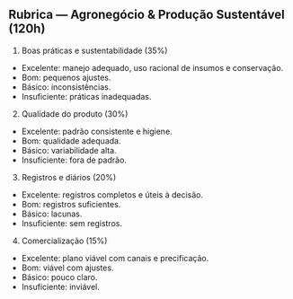 ## Rubrica — Agronegócio & Produção Sustentável (120h)

1. Boas práticas e sustentabilidade (35%)
- Excelente: manejo adequado, uso racional de insumos e conservação.
- Bom: pequenos ajustes.
- Básico: inconsistências.
- Insuficiente: práticas inadequadas.

2. Qualidade do produto (30%)
- Excelente: padrão consistente e higiene.
- Bom: qualidade adequada.
- Básico: variabilidade alta.
- Insuficiente: fora de padrão.

3. Registros e diários (20%)
- Excelente: registros completos e úteis à decisão.
- Bom: registros suficientes.
- Básico: lacunas.
- Insuficiente: sem registros.

4. Comercialização (15%)
- Excelente: plano viável com canais e precificação.
- Bom: viável com ajustes.
- Básico: pouco claro.
- Insuficiente: inviável.


